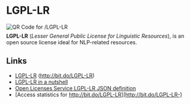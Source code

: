 LGPL-LR 
=======

<img src="http://chart.apis.google.com/chart?cht=qr&amp;chs=100x100&amp;choe=UTF-8&amp;chld=H%7C0&amp;chl=http://bit.do/LGPL-LR" alt="QR Code for /LGPL-LR" style="margin-bottom: -7px"> 

**LGPL-LR** (*Lesser General Public License for Linguistic Resources*), is an open source license ideal for NLP-related resources.

Links
-----

- [LGPL-LR](https://raw.githubusercontent.com/UnitexGramLab/LGPL-LR/master/LGPL-LR) (http://bit.do/LGPL-LR)
- [LGPL-LR in a nutshell](http://2009.rmll.info/IMG/pdf/RMLL2009-Sciences-Sebastien_Paumier-LGPLLR.pdf)
- [Open Licenses Service LGPL-LR JSON definition](https://raw.githubusercontent.com/UnitexGramLab/LGPL-LR/master/LGPL-LR.json)
- [Access statistics for http://bit.do/LGPL-LR](http://bit.do/LGPL-LR-)
